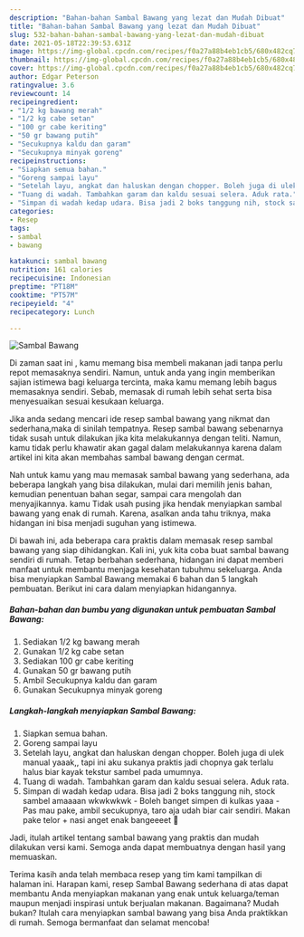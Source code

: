```yaml
---
description: "Bahan-bahan Sambal Bawang yang lezat dan Mudah Dibuat"
title: "Bahan-bahan Sambal Bawang yang lezat dan Mudah Dibuat"
slug: 532-bahan-bahan-sambal-bawang-yang-lezat-dan-mudah-dibuat
date: 2021-05-18T22:39:53.631Z
image: https://img-global.cpcdn.com/recipes/f0a27a88b4eb1cb5/680x482cq70/sambal-bawang-foto-resep-utama.jpg
thumbnail: https://img-global.cpcdn.com/recipes/f0a27a88b4eb1cb5/680x482cq70/sambal-bawang-foto-resep-utama.jpg
cover: https://img-global.cpcdn.com/recipes/f0a27a88b4eb1cb5/680x482cq70/sambal-bawang-foto-resep-utama.jpg
author: Edgar Peterson
ratingvalue: 3.6
reviewcount: 14
recipeingredient:
- "1/2 kg bawang merah"
- "1/2 kg cabe setan"
- "100 gr cabe keriting"
- "50 gr bawang putih"
- "Secukupnya kaldu dan garam"
- "Secukupnya minyak goreng"
recipeinstructions:
- "Siapkan semua bahan."
- "Goreng sampai layu"
- "Setelah layu, angkat dan haluskan dengan chopper. Boleh juga di ulek manual yaaak,, tapi ini aku sukanya praktis jadi chopnya gak terlalu halus biar kayak tekstur sambel pada umumnya."
- "Tuang di wadah. Tambahkan garam dan kaldu sesuai selera. Aduk rata."
- "Simpan di wadah kedap udara. Bisa jadi 2 boks tanggung nih, stock sambel amaaaan wkwkwkwk Boleh banget simpen di kulkas yaaa Pas mau pake, ambil secukupnya, taro aja udah biar cair sendiri. Makan pake telor + nasi anget enak bangeeeet 🤤"
categories:
- Resep
tags:
- sambal
- bawang

katakunci: sambal bawang 
nutrition: 161 calories
recipecuisine: Indonesian
preptime: "PT18M"
cooktime: "PT57M"
recipeyield: "4"
recipecategory: Lunch

---
```



![Sambal Bawang](https://img-global.cpcdn.com/recipes/f0a27a88b4eb1cb5/680x482cq70/sambal-bawang-foto-resep-utama.jpg)

Di zaman  saat ini , kamu memang bisa membeli makanan jadi tanpa perlu repot memasaknya sendiri. Namun, untuk anda yang ingin memberikan sajian istimewa bagi keluarga tercinta, maka kamu memang lebih bagus memasaknya sendiri. Sebab, memasak di rumah lebih sehat serta bisa menyesuaikan sesuai kesukaan keluarga.

Jika anda sedang mencari ide resep sambal bawang yang nikmat dan sederhana,maka di sinilah tempatnya. Resep sambal bawang  sebenarnya tidak susah untuk dilakukan jika kita melakukannya dengan teliti. Namun, kamu tidak perlu khawatir akan gagal dalam melakukannya 
karena dalam artikel ini kita akan membahas sambal bawang dengan cermat.  



Nah untuk kamu yang mau memasak sambal bawang yang sederhana, ada beberapa langkah yang bisa dilakukan, mulai dari memilih jenis bahan, kemudian penentuan bahan segar, sampai cara mengolah dan menyajikannya. kamu Tidak usah pusing jika hendak menyiapkan sambal bawang yang enak di rumah. Karena, asalkan anda  tahu triknya, maka hidangan ini bisa menjadi suguhan yang istimewa.

Di bawah ini, ada beberapa cara praktis  dalam memasak resep sambal bawang yang siap dihidangkan. Kali ini, yuk kita coba buat sambal bawang sendiri di rumah. Tetap berbahan sederhana, hidangan ini dapat memberi manfaat untuk membantu menjaga kesehatan tubuhmu sekeluarga. Anda bisa menyiapkan Sambal Bawang memakai 6 bahan dan 5 langkah pembuatan. Berikut ini cara dalam menyiapkan hidangannya.

<!--inarticleads1-->

##### Bahan-bahan dan bumbu yang digunakan untuk pembuatan Sambal Bawang:

1. Sediakan 1/2 kg bawang merah
1. Gunakan 1/2 kg cabe setan
1. Sediakan 100 gr cabe keriting
1. Gunakan 50 gr bawang putih
1. Ambil Secukupnya kaldu dan garam
1. Gunakan Secukupnya minyak goreng




<!--inarticleads2-->

##### Langkah-langkah menyiapkan Sambal Bawang:

1. Siapkan semua bahan.
1. Goreng sampai layu
1. Setelah layu, angkat dan haluskan dengan chopper. Boleh juga di ulek manual yaaak,, tapi ini aku sukanya praktis jadi chopnya gak terlalu halus biar kayak tekstur sambel pada umumnya.
1. Tuang di wadah. Tambahkan garam dan kaldu sesuai selera. Aduk rata.
1. Simpan di wadah kedap udara. Bisa jadi 2 boks tanggung nih, stock sambel amaaaan wkwkwkwk - Boleh banget simpen di kulkas yaaa - Pas mau pake, ambil secukupnya, taro aja udah biar cair sendiri. Makan pake telor + nasi anget enak bangeeeet 🤤




Jadi, itulah artikel tentang  sambal bawang  yang praktis dan mudah dilakukan versi kami. Semoga anda dapat membuatnya dengan hasil yang memuaskan. 

Terima kasih anda telah membaca resep yang tim kami tampilkan di halaman ini. Harapan kami, resep  Sambal Bawang sederhana di atas dapat membantu Anda menyiapkan makanan yang enak untuk keluarga/teman maupun menjadi inspirasi untuk berjualan makanan. Bagaimana? Mudah bukan? Itulah cara menyiapkan sambal bawang yang bisa Anda praktikkan di rumah. Semoga bermanfaat dan selamat mencoba!

